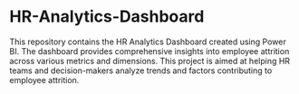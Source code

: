 # HR-Analytics-Dashboard
This repository contains the HR Analytics Dashboard created using Power BI. The dashboard provides comprehensive insights into employee attrition across various metrics and dimensions. This project is aimed at helping HR teams and decision-makers analyze trends and factors contributing to employee attrition.
